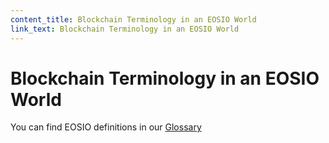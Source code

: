 ```yaml
---
content_title: Blockchain Terminology in an EOSIO World
link_text: Blockchain Terminology in an EOSIO World
---
```


# Blockchain Terminology in an EOSIO World
You can find EOSIO definitions in our [Glossary](https://developers.eos.io/welcome/latest/glossary/index)

